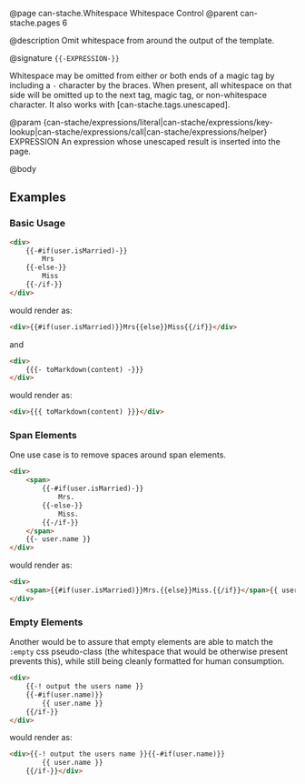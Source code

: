@page can-stache.Whitespace Whitespace Control
@parent can-stache.pages 6

@description Omit whitespace from around the output of the template.

@signature `{{-EXPRESSION-}}`

Whitespace may be omitted from either or both ends of a magic tag by including a
`-` character by the braces. When present, all whitespace on that side will be
omitted up to the next tag, magic tag, or non-whitespace character. It also works with [can-stache.tags.unescaped].

@param {can-stache/expressions/literal|can-stache/expressions/key-lookup|can-stache/expressions/call|can-stache/expressions/helper} EXPRESSION An expression whose unescaped result is inserted into the page.

@body

## Examples

### Basic Usage

```html
<div>
	{{-#if(user.isMarried)-}}
		Mrs
	{{-else-}}
		Miss
	{{-/if-}}
</div>
```

would render as:

```html
<div>{{#if(user.isMarried)}}Mrs{{else}}Miss{{/if}}</div>
```

and

```html
<div>
	{{{- toMarkdown(content) -}}}
</div>
```

would render as:

```html
<div>{{{ toMarkdown(content) }}}</div>
```

### Span Elements

One use case is to remove spaces around span elements.

```html
<div>
	<span>
		{{-#if(user.isMarried)-}}
			Mrs.
		{{-else-}}
			Miss.
		{{-/if-}}
	</span>
	{{- user.name }}
</div>
```

would render as:

```html
<div>
	<span>{{#if(user.isMarried)}}Mrs.{{else}}Miss.{{/if}}</span>{{ user.name }}
</div>
```

### Empty Elements

Another would be to assure that empty elements are able to match the `:empty`
css pseudo-class (the whitespace that would be otherwise present prevents this),
while still being cleanly formatted for human consumption.

```html
<div>
	{{-! output the users name }}
	{{-#if(user.name)}}
		{{ user.name }}
	{{/if-}}
</div>
```

would render as:

```html
<div>{{-! output the users name }}{{-#if(user.name)}}
		{{ user.name }}
	{{/if-}}</div>
```
